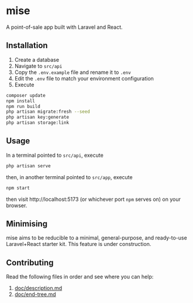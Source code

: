 # mise
A point-of-sale app built with Laravel and React.

## Installation
1. Create a database
2. Navigate to ```src/api```
3. Copy the ```.env.example``` file and rename it to ```.env```
4. Edit the ```.env``` file to match your environment configuration
5. Execute
```bash
composer update
npm install
npm run build
php artisan migrate:fresh --seed
php artisan key:generate
php artisan storage:link
```

## Usage
In a terminal pointed to ```src/api```, execute
```bash
php artisan serve
```
then, in another terminal pointed to ```src/app```, execute
```bash
npm start
```
then visit http://localhost:5173 (or whichever port ```npm``` serves on) on your browser.

## Minimising
mise aims to be reducible to a minimal, general-purpose, and ready-to-use Laravel+React starter kit. This feature is under construction.

## Contributing
Read the following files in order and see where you can help:
1. [doc/description.md](doc/description.md)
2. [doc/end-tree.md](doc/end-tree.md)
